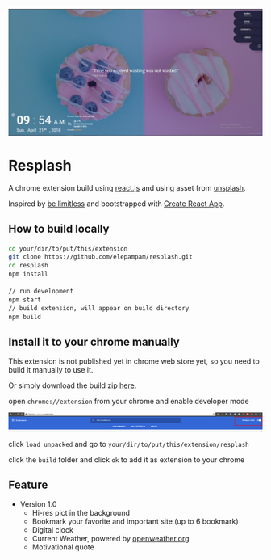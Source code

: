 ![Resplash Screenshoot](./screenshoot/example1.png)

# Resplash

A chrome extension build using [react.js](https://reactjs.org/ "react.js") and using asset from [unsplash](https://unsplash.com/).

Inspired by [be limitless](https://chrome.google.com/webstore/category/extensions?hl=en "be limitless") and bootstrapped with [Create React App](https://github.com/facebookincubator/create-react-app).

## How to build locally

```bash
cd your/dir/to/put/this/extension
git clone https://github.com/elepampam/resplash.git
cd resplash
npm install

// run development
npm start
// build extension, will appear on build directory
npm build
```

## Install it to your chrome manually

This extension is not published yet in chrome web store yet, so you need to build it manually to use it.

Or simply download the build zip [here](https://drive.google.com/open?id=1EnJsOAarbyNV8CHguiKfqHsls5PS4IUm).

open `chrome://extension` from your chrome and enable developer mode

![step one](./screenshoot/example2.png)

click `load unpacked` and go to `your/dir/to/put/this/extension/resplash`

click the `build` folder and click `ok` to add it as extension to your chrome

## Feature

* Version 1.0
  * Hi-res pict in the background
  * Bookmark your favorite and important site (up to 6 bookmark)
  * Digital clock
  * Current Weather, powered by [openweather.org](https://openweathermap.org/)
  * Motivational quote